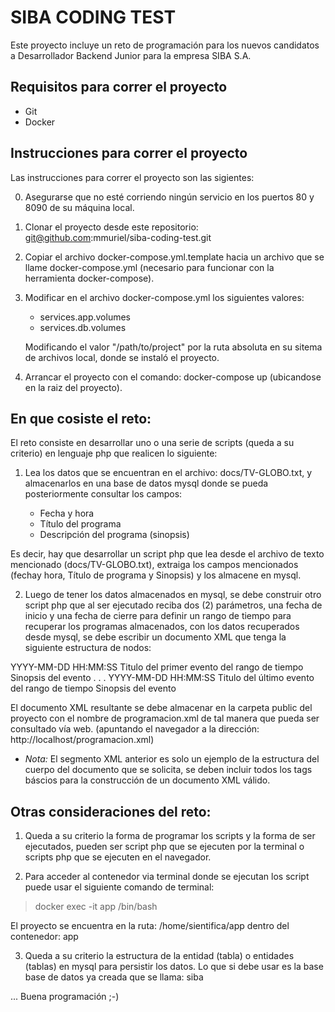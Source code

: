 # SIBA CODING TEST

Este proyecto incluye un reto de programación para los nuevos candidatos a Desarrollador Backend Junior para la empresa SIBA S.A.

## Requisitos para correr el proyecto

- Git
- Docker

## Instrucciones para correr el proyecto

Las instrucciones para correr el proyecto son las sigientes:

0. Asegurarse que no esté corriendo ningún servicio en los puertos 80 y 8090 de su máquina local.
1. Clonar el proyecto desde este repositorio: git@github.com:mmuriel/siba-coding-test.git
2. Copiar el archivo docker-compose.yml.template hacia un archivo que se llame docker-compose.yml (necesario para funcionar con la herramienta docker-compose).
3. Modificar en el archivo docker-compose.yml los siguientes valores:
	
	- services.app.volumes
	- services.db.volumes

   Modificando el valor "/path/to/project" por la ruta absoluta en su sitema de archivos local, donde se instaló el proyecto.

4. Arrancar el proyecto con el comando: docker-compose up (ubicandose en la raiz del proyecto).


## En que cosiste el reto:

El reto consiste en desarrollar uno o una serie de scripts (queda a su criterio) en lenguaje php que realicen lo siguiente:


1. Lea los datos que se encuentran en el archivo: docs/TV-GLOBO.txt, y almacenarlos en una base de datos mysql donde se pueda posteriormente consultar los campos: 

	- Fecha y hora
	- Título del programa
	- Descripción del programa (sinopsis)

Es decir, hay que desarrollar un script php que lea desde el archivo de texto mencionado (docs/TV-GLOBO.txt), extraiga los campos mencionados (fechay hora, Título de programa y Sinopsis) y los almacene en mysql.

2. Luego de tener los datos almacenados en mysql, se debe construir otro script php que  al ser ejecutado reciba dos (2) parámetros, una fecha de inicio y una fecha de cierre para definir un rango de tiempo para recuperar los programas almacenados, con los datos recuperados desde mysql, se debe escribir un documento XML que tenga la siguiente estructura de nodos:

<programacion fecha-hora-inicio="YYYY-MM-DD HH:MM:SS">
	<evento>
		<fecha-hora>YYYY-MM-DD HH:MM:SS</fecha-hora>
		<titulo>Titulo del primer evento del rango de tiempo</titulo>
		<sinopsis>Sinopsis del evento</sinopsis>
	</evento>
	.
	.
	.
	<evento>
		<fecha-hora>YYYY-MM-DD HH:MM:SS</fecha-hora>
		<titulo>Titulo del último evento del rango de tiempo</titulo>
		<sinopsis>Sinopsis del evento</sinopsis>
	</evento>
</programacion>

El documento XML resultante se debe almacenar en la carpeta public del proyecto con el nombre de programacion.xml de tal manera que pueda ser consultado vía web. (apuntando el navegador a la dirección: http://localhost/programacion.xml)

- *Nota:* El segmento XML anterior es solo un ejemplo de la estructura del cuerpo del documento que se solicita, se deben incluir todos los tags báscios para la construcción de un documento XML válido.


## Otras consideraciones del reto:

1. Queda a su criterio la forma de programar los scripts y la forma de ser ejecutados, pueden ser script php que se ejecuten por la terminal o scripts php que se ejecuten en el navegador.

2. Para acceder al contenedor via terminal donde se ejecutan los script puede usar el siguiente comando de terminal:

> docker exec -it app /bin/bash

El proyecto se encuentra en la ruta: /home/sientifica/app dentro del contenedor: app

3. Queda a su criterio la estructura de la entidad (tabla) o entidades (tablas) en mysql para persistir los datos. Lo que si debe usar es la base base de datos ya creada que se llama: siba

... Buena programación ;-)


